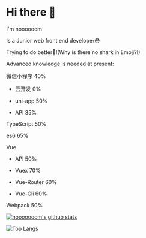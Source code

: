 # Hi there 👋

I'm noooooom

Is a Junior web front end developer😳

Trying to do better🐬!(Why is there no shark in Emoji?!)

Advanced knowledge is needed at present:

微信小程序   40%

- 云开发         0%

- uni-app       50%

- API           35%

TypeScript  50%

es6         65%

Vue

- API           50%

- Vuex          70%

- Vue-Router    60%

- Vue-Cli       60%

Webpack     50%

[![nooooooom's github stats](https://github-readme-stats.vercel.app/api?username=nooooooom)]()

![[Top Langs](https://github-readme-stats.vercel.app/api/top-langs/?username=nooooooom&layout=compact)]()
